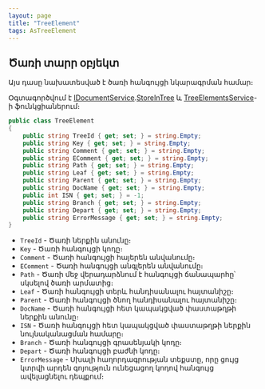 ```yaml
---
layout: page
title: "TreeElement" 
tags: AsTreeElement
---
```


## Ծառի տարր օբյեկտ

Այս դասը նախատեսված է ծառի հանգույցի նկարագրման համար։

Օգտագործվում է [IDocumentService](../services/IDocumentService.md).[StoreInTree](../services/IDocumentService.md#storeintree)  և [TreeElementsService](../services/TreeElementsService.md)-ի ֆունկցիաներում։

```c#
public class TreeElement
{
    public string TreeId { get; set; } = string.Empty;
    public string Key { get; set; } = string.Empty;
    public string Comment { get; set; } = string.Empty;
    public string EComment { get; set; } = string.Empty;
    public string Path { get; set; } = string.Empty;
    public string Leaf { get; set; } = string.Empty;
    public string Parent { get; set; } = string.Empty;
    public string DocName { get; set; } = string.Empty;
    public int ISN { get; set; } = -1;
    public string Branch { get; set; } = string.Empty;
    public string Depart { get; set; } = string.Empty;
    public string ErrorMessage { get; set; } = string.Empty;
}
```

* `TreeId` - Ծառի ներքին անունը։
* `Key` - Ծառի հանգույցի կոդը։
* `Comment` - Ծառի հանգույցի հայերեն անվանումը։
* `EComment` - Ծառի հանգույցի անգլերեն անվանումը։
* `Path` - Ծառի մեջ վերադարձնում է հանգույցի ճանապարհը՝ սկսելով ծառի արմատից։
* `Leaf` - Ծառի հանգույցի տերև հանդիսանալու հայտանիշը։
* `Parent` - Ծառի հանգույցի ծնող հանդիսանալու հայտանիշը։
* `DocName` - Ծառի հանգույցի հետ կապակցված փաստաթղթի ներքին անունը։
* `ISN` - Ծառի հանգույցի հետ կապակցված փաստաթղթի ներքին նույնականացման համարը։
* `Branch` - Ծառի հանգույցի գրասենյակի կոդը։
* `Depart` - Ծառի հանգույցի բաժնի կոդը։
* `ErrorMessage` - Սխալի հաղորդագրության տեքստը, որը ցույց կտրվի արդեն գոյություն ունեցացող կոդով հանգույց ավելացնելու դեպքում։
